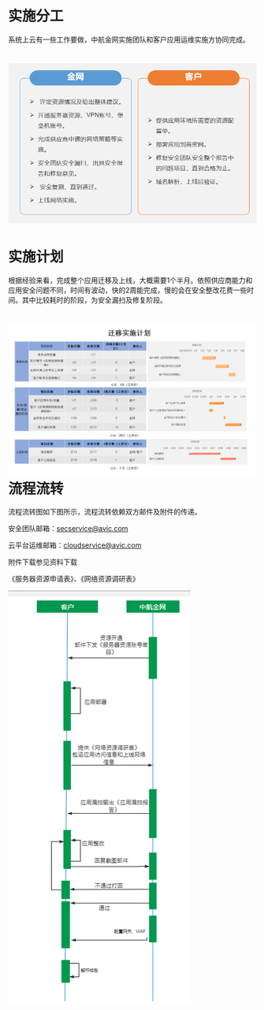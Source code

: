 # 实施分工

系统上云有一些工作要做，中航金网实施团队和客户应用运维实施方协同完成。

# ![](/assets/分工)

# 实施计划

根据经验来看，完成整个应用迁移及上线，大概需要1个半月。依照供应商能力和应用安全问题不同，时间有波动，快的2周能完成，慢的会在安全整改花费一些时间。其中比较耗时的阶段，为安全漏扫及修复阶段。

# ![](/assets/实施计划)流程流转

流程流转图如下图所示，流程流转依赖双方邮件及附件的传递。

安全团队邮箱：secservice@avic.com

云平台运维邮箱：cloudservice@avic.com

附件下载参见资料下载

《服务器资源申请表》、《网络资源调研表》

![](/assets/实施流程)

